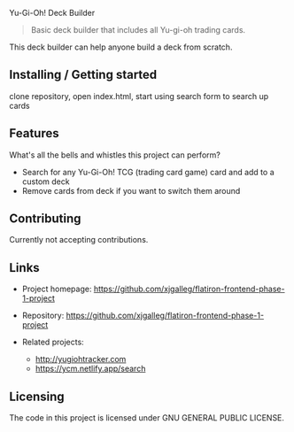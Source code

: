 Yu-Gi-Oh! Deck Builder
> Basic deck builder that includes all Yu-gi-oh trading cards.

This deck builder can help anyone build a deck from scratch.

## Installing / Getting started

clone repository, open index.html, start using search form to search up cards

## Features

What's all the bells and whistles this project can perform?
* Search for any Yu-Gi-Oh! TCG (trading card game) card and add to a custom deck
* Remove cards from deck if you want to switch them around

## Contributing

Currently not accepting contributions.

## Links

- Project homepage: https://github.com/xjgalleg/flatiron-frontend-phase-1-project
- Repository: https://github.com/xjgalleg/flatiron-frontend-phase-1-project

- Related projects:
  - http://yugiohtracker.com
  - https://ycm.netlify.app/search


## Licensing

The code in this project is licensed under GNU GENERAL PUBLIC LICENSE.
